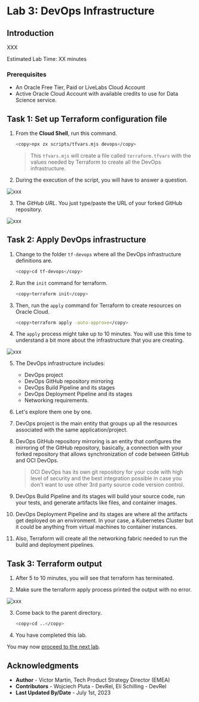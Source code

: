 # Lab 3: DevOps Infrastructure

## Introduction

XXX

Estimated Lab Time: XX minutes

### Prerequisites

* An Oracle Free Tier, Paid or LiveLabs Cloud Account
* Active Oracle Cloud Account with available credits to use for Data Science service.

## Task 1: Set up Terraform configuration file

1. From the **Cloud Shell**, run this command.
    
    ```bash
    <copy>npx zx scripts/tfvars.mjs devops</copy>
    ```

    > This `tfvars.mjs` will create a file called `terraform.tfvars` with the values needed by Terraform to create all the DevOps infrastructure.

2. During the execution of the script, you will have to answer a question.
  
  ![xxx](images/xxx.png)

3. The _GitHub URL_. You just type/paste the URL of your forked GitHub repository.
  
  ![xxx](images/xxx.png)


## Task 2: Apply DevOps infrastructure

1. Change to the folder `tf-devops` where all the DevOps infrastructure definitions are.
    
    ```bash
    <copy>cd tf-devops</copy>
    ```

2. Run the `init` command for terraform.
    
    ```bash
    <copy>terraform init</copy>
    ```

3. Then, run the `apply` command for Terraform to create resources on Oracle Cloud.
    
    ```bash
    <copy>terraform apply -auto-approve</copy>
    ```

4. The `apply` process might take up to 10 minutes. You will use this time to understand a bit more about the infrastructure that you are creating.

  ![xxx](./images/xxx-xxx-xxx.png)

5. The DevOps infrastructure includes:
    - DevOps project
    - DevOps GitHub repository mirroring
    - DevOps Build Pipeline and its stages
    - DevOps Deployment Pipeline and its stages
    - Networking requirements.

6. Let's explore them one by one.

7. DevOps project is the main entity that groups up all the resources associated with the same application/project.

8. DevOps GitHub repository mirroring is an entity that configures the mirroring of the GitHub repository, basically, a connection with your forked repository that allows synchronization of code between GitHub and OCI DevOps.

    > OCI DevOps has its own git repository for your code with high level of security and the best integration possible in case you don't want to use other 3rd party source code version control.

9. DevOps Build Pipeline and its stages will build your source code, run your tests, and generate artifacts like files, and container images.

10. DevOps Deployment Pipeline and its stages are where all the artifacts get deployed on an environment. In your case, a Kubernetes Cluster but it could be anything from virtual machines to container instances.

11. Also, Terraform will create all the networking fabric needed to run the build and deployment pipelines.

## Task 3: Terraform output

1. After 5 to 10 minutes, you will see that terraform has terminated.

2. Make sure the terraform apply process printed the output with no error.
    
  ![xxx](./images/xxx-xxx-xxx.png)

3. Come back to the parent directory.

    ```bash
    <copy>cd ..</copy>
    ```

4. You have completed this lab.

You may now [proceed to the next lab](#next).

## Acknowledgments

* **Author** - Victor Martin, Tech Product Strategy Director (EMEA)
* **Contributors** - Wojciech Pluta - DevRel, Eli Schilling - DevRel
* **Last Updated By/Date** - July 1st, 2023